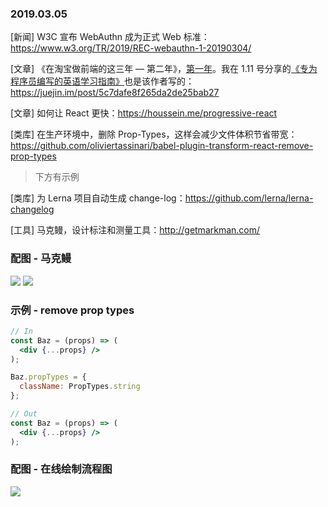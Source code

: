 ### 2019.03.05

[新闻] W3C 宣布 WebAuthn 成为正式 Web 标准：<https://www.w3.org/TR/2019/REC-webauthn-1-20190304/>

[文章] 《在淘宝做前端的这三年 — 第二年》，[第一年](https://zhuanlan.zhihu.com/p/55272391)。我在 1.11 号分享的[《专为程序员编写的英语学习指南》](https://wubaiqing.github.io/zaobao/2019/01/11.html)也是该作者写的：<https://juejin.im/post/5c7dafe8f265da2de25bab27>

[文章] 如何让 React 更快：<https://houssein.me/progressive-react>

[类库] 在生产环境中，删除 Prop-Types，这样会减少文件体积节省带宽：<https://github.com/oliviertassinari/babel-plugin-transform-react-remove-prop-types>
> 下方有示例

[类库] 为 Lerna 项目自动生成 change-log：<https://github.com/lerna/lerna-changelog>

[工具] 马克鳗，设计标注和测量工具：<http://getmarkman.com/>

### 配图 - 马克鳗
![](http://getmarkman.com/static/img/marks/length.gif)
![](http://getmarkman.com/static/img/marks/color.gif)

### 示例 - remove prop types
```jsx
// In
const Baz = (props) => (
  <div {...props} />
);

Baz.propTypes = {
  className: PropTypes.string
};

// Out
const Baz = (props) => (
  <div {...props} />
);
```

### 配图 - 在线绘制流程图
![](https://ws1.sinaimg.cn/large/62bfa70bly1g0qlkwvqzsj226215a7cd.jpg)
